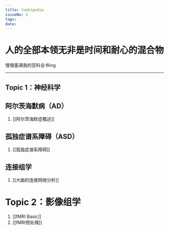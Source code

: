 ```yaml
---
title: Yuekipedia
issueNo: 2
tags: 
date:
---
```

<div class="article-header">

# 人的全部本领无非是时间和耐心的混合物

慢慢塞满我的百科全书ing

</div>

*** 
## Topic 1：神经科学

## 阿尔茨海默病（AD）

1. [[阿尔茨海默症概述]]

## 孤独症谱系障碍（ASD）

1. [[孤独症谱系障碍]]

## 连接组学

1. [[大脑的连接网络分析]]

# Topic 2：影像组学


1. [[fMRI Basic]]
2. [[fMRI预处理]]
